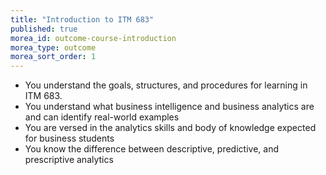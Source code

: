 ```yaml
---
title: "Introduction to ITM 683"
published: true
morea_id: outcome-course-introduction
morea_type: outcome
morea_sort_order: 1
---
```

  * You understand the goals, structures, and procedures for learning in ITM 683.
  * You understand what business intelligence and business analytics are and can identify real-world examples
  * You are versed in the analytics skills and body of knowledge expected for business students
  * You know the difference between descriptive, predictive, and prescriptive analytics